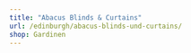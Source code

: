 ```yaml
---
title: "Abacus Blinds & Curtains"
url: /edinburgh/abacus-blinds-und-curtains/
shop: Gardinen
---
```

